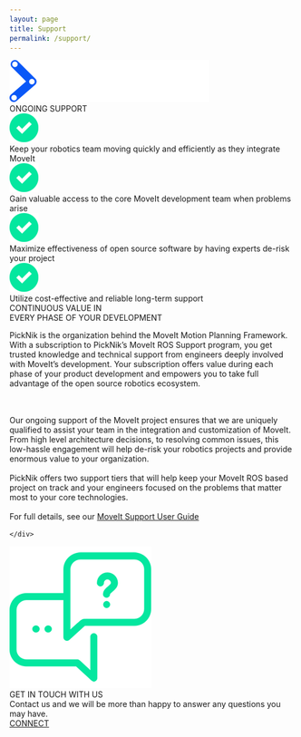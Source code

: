 ```yaml
---
layout: page
title: Support
permalink: /support/
---
```

<div class="sppHero">
    <div class="sppWrap">
        <div class="sppHeroTitle"> <img id="moveit-logo-black" src="../assets/images/moveit-logo-black.png"> </div>
        <div class="sppHeroSubTitle">ONGOING SUPPORT</div>
        <div class="sppLine"></div>
        <div class="sppRow">
            <div class="sppCol1"><img class="sppArrow" src="../assets/images/support-check.png"></div>
            <div class="sppCol2">
            <div class="sppText">Keep your robotics team moving quickly and efficiently as they integrate MoveIt</div>
                <div class="margspp"></div>
            </div>
        </div>
        <div class="sppRow">
            <div class="sppCol1"><img class="sppArrow" src="../assets/images/support-check.png"></div>
            <div class="sppCol2">
                <div class="sppText">Gain valuable access to the core MoveIt development team when problems arise</div>
                <div class="margspp"></div>
            </div>
        </div>
        <div class="sppRow">
            <div class="sppCol1"><img class="sppArrow" src="../assets/images/support-check.png"></div>
            <div class="sppCol2">
            <div class="sppText">Maximize effectiveness of open source software by having experts de-risk your project</div>
            </div>
        </div>
        <div class="sppRow">
            <div class="sppCol1"><img class="sppArrow" src="../assets/images/support-check.png"></div>
            <div class="sppCol2">
            <div class="sppText">Utilize cost-effective and reliable long-term support</div>
            </div>
        </div>
    </div>
</div>
<div class="sppEngage">
    <div class="sppEngageWrap">
        <div class="sppEngageTitle">CONTINUOUS VALUE IN
            <BR>EVERY PHASE OF YOUR DEVELOPMENT</div>
            <div class="line"></div>

PickNik is the organization behind the MoveIt Motion Planning Framework. With a subscription to PickNik’s MoveIt ROS Support program, you get trusted knowledge and technical support from engineers deeply involved with MoveIt’s development. Your subscription offers value during each phase of your product development and empowers you to take full advantage of the open source robotics ecosystem.

<br />
<br />
Our ongoing support of the MoveIt project ensures that we are uniquely qualified to assist your team in the integration and customization of MoveIt. From high level architecture decisions, to resolving common issues, this low-hassle engagement will help de-risk your robotics projects and provide enormous value to your organization.

<br />
<br />
PickNik offers two support tiers that will help keep your MoveIt ROS based project on track and your engineers focused on the problems that matter most to your core technologies.

<br />
<br />
For full details, see our <a href="../docs/MoveIt_Support_User_Guide_v3.0.pdf">MoveIt Support User Guide</a>

    </div>
</div>
<div class="ctaSupport">
    <img src="../assets/images/cta-support.png" class="ctaIcon">
    <div class="ctaText">GET IN TOUCH WITH US</div>
    <div class="ctaSubText">Contact us and we will be more than happy to answer any questions you may have.</div>
    <a href="{{site.baseurl}}/connect">
        <div class="ctaButton">CONNECT</div>
    </a>
</div>
